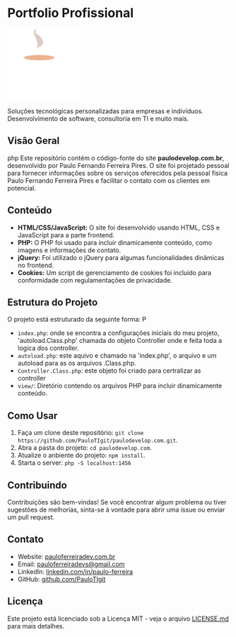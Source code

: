 # Portfolio Profissional

![Logo](/image/icon/logo.png)

Soluções tecnológicas personalizadas para empresas e indivíduos. Desenvolvimento de software, consultoria em TI e muito mais.

## Visão Geral
php
Este repositório contém o código-fonte do site **paulodevelop.com.br**, desenvolvido por Paulo Fernando Ferreira Pires. O site foi projetado pessoal para fornecer informações sobre os serviços oferecidos pela pessoal fisica Paulo Fernando Ferreira Pires e facilitar o contato com os clientes em potencial.

## Conteúdo

- **HTML/CSS/JavaScript:** O site foi desenvolvido usando HTML, CSS e JavaScript para a parte frontend.
- **PHP:** O PHP foi usado para incluir dinamicamente conteúdo, como imagens e informações de contato.
- **jQuery:** Foi utilizado o jQuery para algumas funcionalidades dinâmicas no frontend.
- **Cookies:** Um script de gerenciamento de cookies foi incluído para conformidade com regulamentações de privacidade.

## Estrutura do Projeto

O projeto está estruturado da seguinte forma:
P
- `index.php`: onde se encontra a configurações iniciais do meu projeto, 'autoload.Class.php' chamada do objeto Controller onde e feita toda a logica dos controller.
- `autoload.php`: este aquivo e chamado na 'index.php', o arquivo e um autoload para as os arquivos .Class.php.
- `Controller.Class.php`: este objeto foi criado para certralizar as controller 
- `view/`: Diretório contendo os arquivos PHP para incluir dinamicamente conteúdo.

## Como Usar

1. Faça um clone deste repositório: `git clone https://github.com/PauloTIgit/paulodevelop.com.git`.
2. Abra a pasta do projeto: `cd paulodevelop.com`.
3. Atualize o anbiente do projeto: `npm install`.
4. Starta o server: `php -S localhost:1456`

## Contribuindo

Contribuições são bem-vindas! Se você encontrar algum problema ou tiver sugestões de melhorias, sinta-se à vontade para abrir uma issue ou enviar um pull request.

## Contato

- Website: [pauloferreiradev.com.br](https://pauloferreiradev.com.br)
- Email: pauloferreiradevs@gmail.com
- LinkedIn: [linkedin.com/in/paulo-ferreira](https://www.linkedin.com/in/paulo-ferreiradevs)
- GitHub: [github.com/PauloTIgit](https://github.com/PauloTIgit)

## Licença

Este projeto está licenciado sob a Licença MIT - veja o arquivo [LICENSE.md](LICENSE.md) para mais detalhes.
